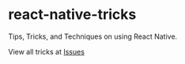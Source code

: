 # react-native-tricks
Tips, Tricks, and Techniques on using React Native.

View all tricks at [Issues](https://github.com/haibinyu/react-native-tricks/issues)
